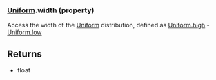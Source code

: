 ### [Uniform](Uniform.md).width (property)




Access the width of the [Uniform](Uniform.md) distribution, defined as
[Uniform.high](Uniform.high.md) - [Uniform.low](Uniform.low.md)

Returns
----------
* float

